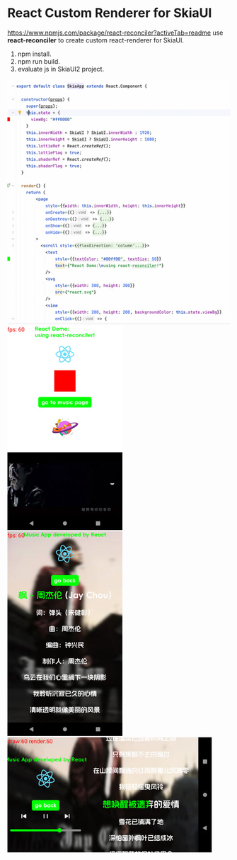 # React Custom Renderer for SkiaUI

https://www.npmjs.com/package/react-reconciler?activeTab=readme
use **react-reconciler** to create custom react-renderer for SkiaUI.

1. npm install.
2. npm run build.
3. evaluate js in SkiaUI2 project.

![image](https://github.com/tanpuer/skia-ui-react/blob/main/example1.jpg)
![image](https://github.com/tanpuer/skia-ui-react/blob/main/example2.jpg)
![image](https://github.com/tanpuer/skia-ui-react/blob/main/example3.jpg)
![image](https://github.com/tanpuer/skia-ui-react/blob/main/example4.jpg)
